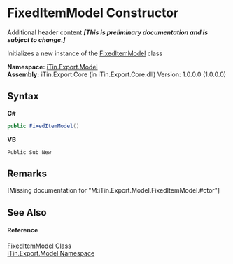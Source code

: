 # FixedItemModel Constructor 
Additional header content _**\[This is preliminary documentation and is subject to change.\]**_

Initializes a new instance of the <a href="bb73ebda-8ef9-06b7-7a9e-53204c5cac11">FixedItemModel</a> class

**Namespace:**&nbsp;<a href="ef57ffcc-e95e-b212-5a46-9aa6f5a3511f">iTin.Export.Model</a><br />**Assembly:**&nbsp;iTin.Export.Core (in iTin.Export.Core.dll) Version: 1.0.0.0 (1.0.0.0)

## Syntax

**C#**<br />
``` C#
public FixedItemModel()
```

**VB**<br />
``` VB
Public Sub New
```


## Remarks
\[Missing <remarks> documentation for "M:iTin.Export.Model.FixedItemModel.#ctor"\]

## See Also


#### Reference
<a href="bb73ebda-8ef9-06b7-7a9e-53204c5cac11">FixedItemModel Class</a><br /><a href="ef57ffcc-e95e-b212-5a46-9aa6f5a3511f">iTin.Export.Model Namespace</a><br />